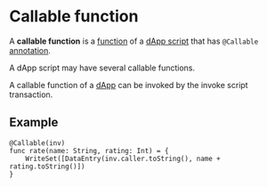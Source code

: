# Callable function

A **callable function** is a [function](/ride/functions.md) of a [dApp script](/ride/ride-script/dapp-script.md) that has `@Callable` [annotation](/ride/annotations.md).

A dApp script may have several callable functions.

A callable function of a [dApp](/blockchain/dapp.md) can be invoked by the invoke script transaction.

## Example

``` ride
@Callable(inv)
func rate(name: String, rating: Int) = {
    WriteSet([DataEntry(inv.caller.toString(), name + rating.toString()])
}
```
